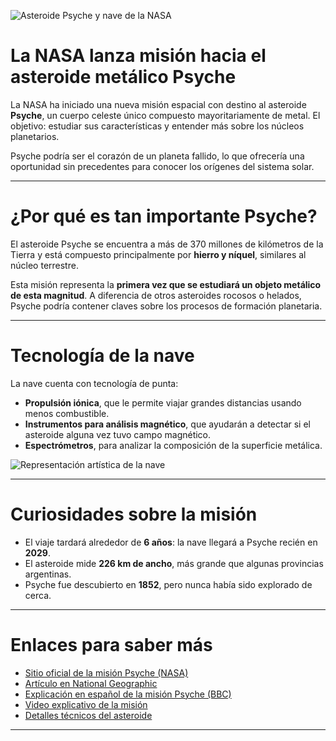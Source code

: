 ![Asteroide Psyche y nave de la NASA](./assets/psyche-nasa.png)

# La NASA lanza misión hacia el asteroide metálico Psyche

La NASA ha iniciado una nueva misión espacial con destino al asteroide **Psyche**, un cuerpo celeste único compuesto mayoritariamente de metal. El objetivo: estudiar sus características y entender más sobre los núcleos planetarios.

Psyche podría ser el corazón de un planeta fallido, lo que ofrecería una oportunidad sin precedentes para conocer los orígenes del sistema solar.

---

# ¿Por qué es tan importante Psyche?

El asteroide Psyche se encuentra a más de 370 millones de kilómetros de la Tierra y está compuesto principalmente por **hierro y níquel**, similares al núcleo terrestre.

Esta misión representa la **primera vez que se estudiará un objeto metálico de esta magnitud**. A diferencia de otros asteroides rocosos o helados, Psyche podría contener claves sobre los procesos de formación planetaria.

---

# Tecnología de la nave

La nave cuenta con tecnología de punta:

- **Propulsión iónica**, que le permite viajar grandes distancias usando menos combustible.
- **Instrumentos para análisis magnético**, que ayudarán a detectar si el asteroide alguna vez tuvo campo magnético.
- **Espectrómetros**, para analizar la composición de la superficie metálica.

![Representación artística de la nave](./assets/nave-psyche.jpg)

---

# Curiosidades sobre la misión

- El viaje tardará alrededor de **6 años**: la nave llegará a Psyche recién en **2029**.
- El asteroide mide **226 km de ancho**, más grande que algunas provincias argentinas.
- Psyche fue descubierto en **1852**, pero nunca había sido explorado de cerca.

---

# Enlaces para saber más

- [Sitio oficial de la misión Psyche (NASA)](https://www.nasa.gov/psyche)
- [Artículo en National Geographic](https://www.nationalgeographic.com/space/article/nasa-psyche-mission)
- [Explicación en español de la misión Psyche (BBC)](https://www.bbc.com/mundo/articles/cn99l3dggvpo)
- [Video explicativo de la misión](https://www.youtube.com/watch?v=jaiz3rZIe3I)
- [Detalles técnicos del asteroide](https://solarsystem.nasa.gov/asteroids-comets-and-meteors/asteroids/psyche/overview/)

---

